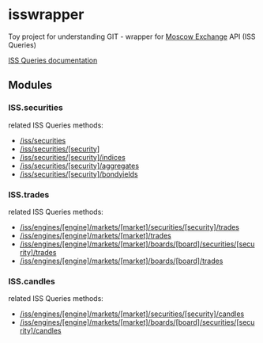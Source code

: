 # isswrapper
Toy project for understanding GIT - wrapper for [Moscow Exchange](http://moex.com)  API (ISS Queries)

[ISS Queries documentation](https://iss.moex.com/iss/reference)

## Modules

### ISS.securities
related ISS Queries methods:
- [/iss/securities](https://iss.moex.com/iss/reference/5)
- [/iss/securities/[security]](https://iss.moex.com/iss/reference/13)
- [/iss/securities/[security]/indices](https://iss.moex.com/iss/reference/160)
- [/iss/securities/[security]/aggregates](https://iss.moex.com/iss/reference/214)
- [/iss/securities/[security]/bondyields](https://iss.moex.com/iss/reference/713)

### ISS.trades
related ISS Queries methods:
- [/iss/engines/[engine]/markets/[market]/securities/[security]/trades](https://iss.moex.com/iss/reference/55)
- [/iss/engines/[engine]/markets/[market]/trades](https://iss.moex.com/iss/reference/35)
- [/iss/engines/[engine]/markets/[market]/boards/[board]/securities/[security]/trades](https://iss.moex.com/iss/reference/56)
- [/iss/engines/[engine]/markets/[market]/boards/[board]/trades](https://iss.moex.com/iss/reference/34)

### ISS.candles
related ISS Queries methods:
- [/iss/engines/[engine]/markets/[market]/securities/[security]/candles](https://iss.moex.com/iss/reference/155)
- [/iss/engines/[engine]/markets/[market]/boards/[board]/securities/[security]/candles](https://iss.moex.com/iss/reference/46)

